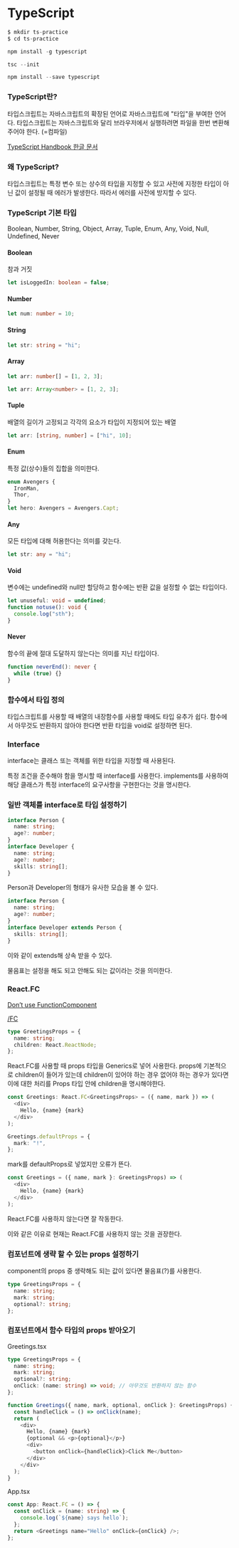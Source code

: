 # TypeScript


```js
$ mkdir ts-practice
$ cd ts-practice
```

```js
npm install -g typescript
```

```js
tsc --init
```

```js
npm install --save typescript
```

### TypeScript란?


타입스크립트는 자바스크립트의 확장된 언어로 자바스크립트에 "타입"을 부여한 언어다.
타입스크립트는 자바스크립트와 달리 브라우저에서 실행하려면 파일을 한번 변환해주어야 한다. (=컴파일)

[TypeScript Handbook 한글 문서](https://typescript-kr.github.io/)


### 왜 TypeScript?


타입스크립트는 특정 변수 또는 상수의 타입을 지정할 수 있고 사전에 지정한 타입이 아닌 값이 설정될 때 에러가 발생한다. 따라서 에러를 사전에 방지할 수 있다.


### TypeScript 기본 타입


Boolean, Number, String, Object, Array, Tuple, Enum, Any, Void, Null, Undefined, Never


#### Boolean


참과 거짓

```ts
let isLoggedIn: boolean = false;
```

#### Number

```ts
let num: number = 10;
```

#### String

```ts
let str: string = "hi";
```

#### Array

```ts
let arr: number[] = [1, 2, 3];
```

```ts
let arr: Array<number> = [1, 2, 3];
```

#### Tuple

배열의 길이가 고정되고 각각의 요소가 타입이 지정되어 있는 배열


```ts
let arr: [string, number] = ["hi", 10];
```

#### Enum

특정 값(상수)들의 집합을 의미한다.


```ts
enum Avengers {
  IronMan,
  Thor,
}
let hero: Avengers = Avengers.Capt;
```


#### Any

모든 타입에 대해 허용한다는 의미를 갖는다.

```ts
let str: any = "hi";
```


#### Void


변수에는 undefined와 null만 할당하고 함수에는 반환 값을 설정할 수 없는 타입이다.

```ts
let unuseful: void = undefined;
function notuse(): void {
  console.log("sth");
}
```


#### Never

함수의 끝에 절대 도달하지 않는다는 의미를 지닌 타입이다.

```ts
function neverEnd(): never {
  while (true) {}
}
```

### 함수에서 타입 정의


타입스크립트를 사용할 때 배열의 내장함수를 사용할 때에도 타입 유추가 쉽다.
함수에서 아무것도 반환하지 않아야 한다면 반환 타입을 void로 설정하면 된다.


### Interface


interface는 클래스 또는 객체를 위한 타입을 지정할 때 사용된다.

특정 조건을 준수해야 함을 명시할 때 interface를 사용한다.
implements를 사용하여 해당 클래스가 특정 interface의 요구사항을 구현한다는 것을 명시한다.


### 일반 객체를 interface로 타입 설정하기


```ts
interface Person {
  name: string;
  age?: number;
}
interface Developer {
  name: string;
  age?: number;
  skills: string[];
}
```

Person과 Developer의 형태가 유사한 모습을 볼 수 있다.

```ts
interface Person {
  name: string;
  age?: number;
}
interface Developer extends Person {
  skills: string[];
}
```

이와 같이 extends해 상속 받을 수 있다.

물음표는 설정을 해도 되고 안해도 되는 값이라는 것을 의미한다.

### React.FC


[Don’t use FunctionComponent<P>/FC<P>](https://medium.com/@martin_hotell/10-typescript-pro-tips-patterns-with-or-without-react-5799488d6680#78b9)

```ts
type GreetingsProps = {
  name: string;
  children: React.ReactNode;
};
```


React.FC를 사용할 때 props 타입을 Generics로 넣어 사용한다.
props에 기본적으로 children이 들어가 있는데 children이 있어야 하는 경우 없어야 하는 경우가 있다면 이에 대한 처리를 Props 타입 안에 children을 명시해야한다.

```ts
const Greetings: React.FC<GreetingsProps> = ({ name, mark }) => (
  <div>
    Hello, {name} {mark}
  </div>
);

Greetings.defaultProps = {
  mark: "!",
};
```


mark를 defaultProps로 넣었지만 오류가 뜬다.


```ts
const Greetings = ({ name, mark }: GreetingsProps) => (
  <div>
    Hello, {name} {mark}
  </div>
);
```

React.FC를 사용하지 않는다면 잘 작동한다.

이와 같은 이유로 현재는 React.FC를 사용하지 않는 것을 권장한다.

### 컴포넌트에 생략 할 수 있는 props 설정하기


component의 props 중 생략해도 되는 값이 있다면 물음표(?)를 사용한다.


```ts
type GreetingsProps = {
  name: string;
  mark: string;
  optional?: string;
};
```


### 컴포넌트에서 함수 타입의 props 받아오기


Greetings.tsx

```ts
type GreetingsProps = {
  name: string;
  mark: string;
  optional?: string;
  onClick: (name: string) => void; // 아무것도 반환하지 않는 함수
};

function Greetings({ name, mark, optional, onClick }: GreetingsProps) {
  const handleClick = () => onClick(name);
  return (
    <div>
      Hello, {name} {mark}
      {optional && <p>{optional}</p>}
      <div>
        <button onClick={handleClick}>Click Me</button>
      </div>
    </div>
  );
}
```


App.tsx

```ts
const App: React.FC = () => {
  const onClick = (name: string) => {
    console.log(`${name} says hello`);
  };
  return <Greetings name="Hello" onClick={onClick} />;
};
```
